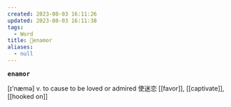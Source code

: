 ```yaml
---
created: 2023-08-03 16:11:26
updated: 2023-08-03 16:11:38
tags:
  - Word
title: 📖enamor
aliases:
  - null
---
```


<pre><strong>enamor</strong></pre>
[ɪ'næmə]
v. to cause to be loved or admired 使迷恋
[[favor]], [[captivate]], [[hooked on]]
